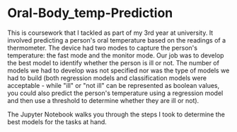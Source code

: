 # Oral-Body_temp-Prediction

This is coursework that I tackled as part of my 3rd year at university. It involved predicting a person's oral temperature based on the readings of a thermometer. The device had two modes to capture the person's temperature: the fast mode and the monitor mode. Our job was to develop the best model to identify whether the person is ill or not. The number of models we had to develop was not specified nor was the type of models we had to build (both regression models and classification models were acceptable - while "ill" or "not ill" can be represented as boolean values, you could also predict the person's temperature using a regression model and then use a threshold to determine whether they are ill or not).

The Jupyter Notebook walks you through the steps I took to determine the best models for the tasks at hand.
